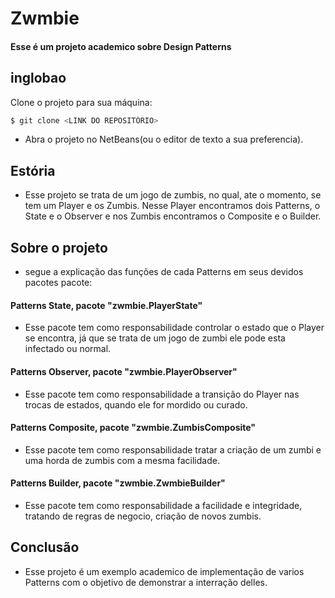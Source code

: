 Zwmbie
=====================

#### Esse é um projeto academico sobre Design Patterns

## inglobao

Clone o projeto para sua máquina:

```bash
$ git clone <LINK DO REPOSITÓRIO>
```

- Abra o projeto no NetBeans(ou o editor de texto a sua preferencia).

## Estória

- Esse projeto se trata de um jogo de zumbis, no qual, ate o momento, se tem um Player e os Zumbis. Nesse Player
encontramos dois Patterns, o State e o Observer e nos Zumbis encontramos o Composite e o Builder.

## Sobre o projeto
- segue a explicação das funções de cada Patterns em seus devidos pacotes pacote:
	
#### Patterns State, pacote "zwmbie.PlayerState"

- Esse pacote tem como responsabilidade controlar o estado que o Player se encontra, já que se trata de um jogo de zumbi ele pode esta infectado ou normal.

#### Patterns Observer, pacote "zwmbie.PlayerObserver"

- Esse pacote tem como responsabilidade a transição do Player nas trocas de estados, quando ele for mordido ou curado.


#### Patterns Composite, pacote "zwmbie.ZumbisComposite"

- Esse pacote tem como responsabilidade tratar a criação de um zumbi e uma horda de zumbis com a mesma facilidade.


#### Patterns Builder, pacote "zwmbie.ZwmbieBuilder"

- Esse pacote tem como responsabilidade a facilidade e integridade, tratando de regras de negocio, criação de novos zumbis.

## Conclusão

- Esse projeto é um exemplo academico de implementação de varios Patterns com o objetivo de demonstrar a interração delles.
